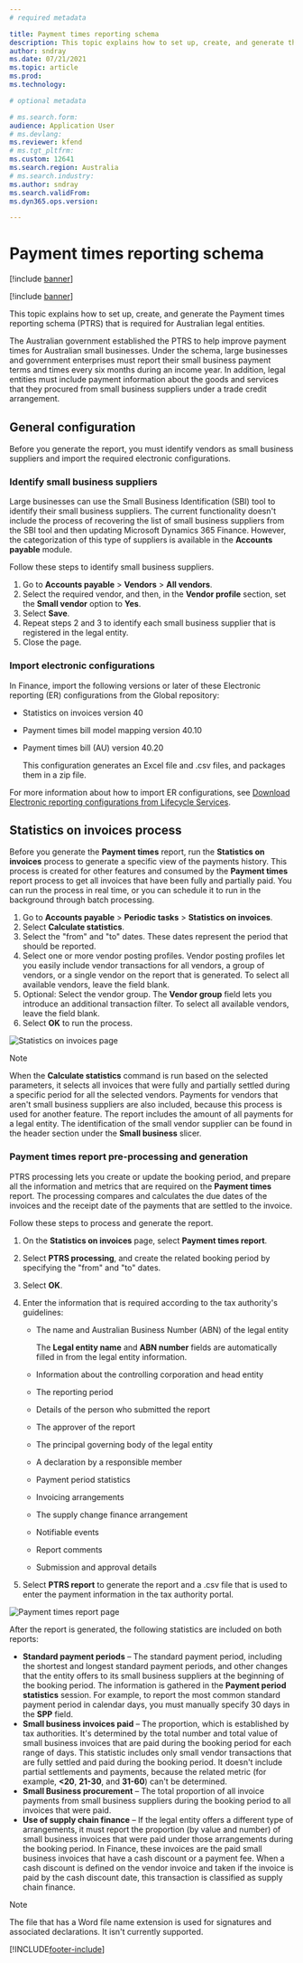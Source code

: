 ```yaml
---
# required metadata

title: Payment times reporting schema
description: This topic explains how to set up, create, and generate the Payment times reporting schema for Australia.
author: sndray
ms.date: 07/21/2021
ms.topic: article
ms.prod: 
ms.technology: 

# optional metadata

# ms.search.form: 
audience: Application User
# ms.devlang: 
ms.reviewer: kfend
# ms.tgt_pltfrm: 
ms.custom: 12641
ms.search.region: Australia
# ms.search.industry: 
ms.author: sndray
ms.search.validFrom: 
ms.dyn365.ops.version:

---
```


# Payment times reporting schema

[!include [banner](../includes/banner.md)]

[!include [banner](../includes/preview-banner.md)]

This topic explains how to set up, create, and generate the Payment times reporting schema (PTRS) that is required for Australian legal entities.

The Australian government established the PTRS to help improve payment times for Australian small businesses. Under the schema, large businesses and government enterprises must report their small business payment terms and times every six months during an income year. In addition, legal entities must include payment information about the goods and services that they procured from small business suppliers under a trade credit arrangement.

## General configuration

Before you generate the report, you must identify vendors as small business suppliers and import the required electronic configurations.

### Identify small business suppliers

Large businesses can use the Small Business Identification (SBI) tool to identify their small business suppliers. The current functionality doesn't include the process of recovering the list of small business suppliers from the SBI tool and then updating Microsoft Dynamics 365 Finance. However, the categorization of this type of suppliers is available in the **Accounts payable** module.

Follow these steps to identify small business suppliers.

1. Go to **Accounts payable** \> **Vendors** \> **All vendors**.
2. Select the required vendor, and then, in the **Vendor profile** section, set the **Small vendor** option to **Yes**.
3. Select **Save**.
4. Repeat steps 2 and 3 to identify each small business supplier that is registered in the legal entity.
5. Close the page.

### Import electronic configurations

In Finance, import the following versions or later of these Electronic reporting (ER) configurations from the Global repository:

- Statistics on invoices version 40
- Payment times bill model mapping version 40.10
- Payment times bill (AU) version 40.20

    This configuration generates an Excel file and .csv files, and packages them in a zip file.

For more information about how to import ER configurations, see [Download Electronic reporting configurations from Lifecycle Services](../../fin-ops-core/dev-itpro/analytics/download-electronic-reporting-configuration-lcs.md).

## Statistics on invoices process

Before you generate the **Payment times** report, run the **Statistics on invoices** process to generate a specific view of the payments history. This process is created for other features and consumed by the **Payment times** report process to get all invoices that have been fully and partially paid. You can run the process in real time, or you can schedule it to run in the background through batch processing.

1. Go to **Accounts payable** \> **Periodic tasks** \> **Statistics on invoices**.
2. Select **Calculate statistics**.
3. Select the "from" and "to" dates. These dates represent the period that should be reported.
4. Select one or more vendor posting profiles. Vendor posting profiles let you easily include vendor transactions for all vendors, a group of vendors, or a single vendor on the report that is generated. To select all available vendors, leave the field blank.
5. Optional: Select the vendor group. The **Vendor group** field lets you introduce an additional transaction filter. To select all available vendors, leave the field blank.
6. Select **OK** to run the process.

![Statistics on invoices page](media/apac-aus-payment-times-reporting-01.JPG)

> [!NOTE]
> When the **Calculate statistics** command is run based on the selected parameters, it selects all invoices that were fully and partially settled during a specific period for all the selected vendors. Payments for vendors that aren't small business suppliers are also included, because this process is used for another feature. The report includes the amount of all payments for a legal entity. The identification of the small vendor supplier can be found in the header section under the **Small business** slicer.

### Payment times report pre-processing and generation

PTRS processing lets you create or update the booking period, and prepare all the information and metrics that are required on the **Payment times** report. The processing compares and calculates the due dates of the invoices and the receipt date of the payments that are settled to the invoice.

Follow these steps to process and generate the report.

1. On the **Statistics on invoices** page, select **Payment times report**.
2. Select **PTRS processing**, and create the related booking period by specifying the "from" and "to" dates.
3. Select **OK**.
4. Enter the information that is required according to the tax authority's guidelines:

    - The name and Australian Business Number (ABN) of the legal entity

        The **Legal entity name** and **ABN number** fields are automatically filled in from the legal entity information.

    - Information about the controlling corporation and head entity
    - The reporting period
    - Details of the person who submitted the report
    - The approver of the report
    - The principal governing body of the legal entity
    - A declaration by a responsible member
    - Payment period statistics
    - Invoicing arrangements
    - The supply change finance arrangement
    - Notifiable events
    - Report comments
    - Submission and approval details

5. Select **PTRS report** to generate the report and a .csv file that is used to enter the payment information in the tax authority portal.

![Payment times report page](media/apac-aus-payment-times-reporting-02.JPG)

After the report is generated, the following statistics are included on both reports:

- **Standard payment periods** – The standard payment period, including the shortest and longest standard payment periods, and other changes that the entity offers to its small business suppliers at the beginning of the booking period. The information is gathered in the **Payment period statistics** session. For example, to report the most common standard payment period in calendar days, you must manually specify 30 days in the **SPP** field.
- **Small business invoices paid** – The proportion, which is established by tax authorities. It's determined by the total number and total value of small business invoices that are paid during the booking period for each range of days. This statistic includes only small vendor transactions that are fully settled and paid during the booking period. It doesn't include partial settlements and payments, because the related metric (for example, **<20**, **21-30**, and **31-60**) can't be determined.
- **Small Business procurement** – The total proportion of all invoice payments from small business suppliers during the booking period to all invoices that were paid.
- **Use of supply chain finance** – If the legal entity offers a different type of arrangements, it must report the proportion (by value and number) of small business invoices that were paid under those arrangements during the booking period. In Finance, these invoices are the paid small business invoices that have a cash discount or a payment fee. When a cash discount is defined on the vendor invoice and taken if the invoice is paid by the cash discount date, this transaction is classified as supply chain finance.
		
> [!NOTE]
> The file that has a Word file name extension is used for signatures and associated declarations. It isn't currently supported.

[!INCLUDE[footer-include](../../includes/footer-banner.md)]
